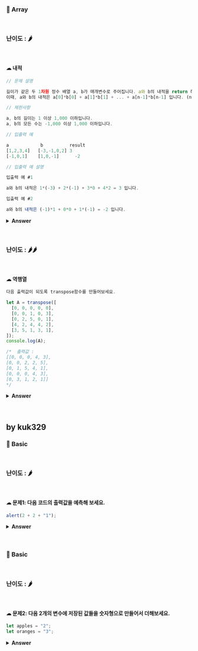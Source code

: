 ### 🎁 Array

<br>

### 난이도 : 🌶

<br>

#### ☁︎ 내적

```javascript
// 문제 설명

길이가 같은 두 1차원 정수 배열 a, b가 매개변수로 주어집니다. a와 b의 내적을 return 하도록 solution 함수를 완성해주세요.
이때, a와 b의 내적은 a[0]*b[0] + a[1]*b[1] + ... + a[n-1]*b[n-1] 입니다. (n은 a, b의 길이)

// 제한사항

a, b의 길이는 1 이상 1,000 이하입니다.
a, b의 모든 수는 -1,000 이상 1,000 이하입니다.

// 입출력 예

a	         b	        result
[1,2,3,4]	[-3,-1,0,2]	3
[-1,0,1]	[1,0,-1]	  -2

// 입출력 예 설명

입출력 예 #1

a와 b의 내적은 1*(-3) + 2*(-1) + 3*0 + 4*2 = 3 입니다.

입출력 예 #2

a와 b의 내적은 (-1)*1 + 0*0 + 1*(-1) = -2 입니다.
```

 <details><summary><b>Answer</b></summary>

   <p>

```javascript
function solution(a, b) {
  return a.reduce((sum, _, i) => (sum += a[i] * b[i]), 0);
}
```

  </p>
  </details>
  <br>
  <br>

### 난이도 : 🌶🌶

<br>

#### ☁︎ 역행열

```javascript
다음 출력값이 되도록 transpose함수를 만들어보세요.

let A = transpose([
  [0, 0, 0, 0, 0],
  [0, 0, 1, 0, 3],
  [0, 2, 5, 0, 1],
  [4, 2, 4, 4, 2],
  [3, 5, 1, 3, 1],
]);
console.log(A);

/*  출력값 :
[[0, 0, 0, 4, 3],
[0, 0, 2, 2, 5],
[0, 1, 5, 4, 1],
[0, 0, 0, 4, 3],
[0, 3, 1, 2, 1]]
*/
```

 <details><summary><b>Answer</b></summary>

   <p>

```javascript
const transpose = (matrix) =>
  matrix.reduce(
    (result, row) => row.map((_, i) => [...(result[i] || []),(row[i])]),
    []
  );

transpose가 너무 이해가 안 되어서 천천히 공부하면서 탐구해 본 결과입니다.
먼저 이 것을 이해하기 위해서는 이 문제에서의 reduce와 map, …문법의 기능을 확실하게 이해해야 합니다.
(1) map : 대상의 되는 배열의 ‘각 요소’를 화살표 함수의 ‘반환값으로 대체’한다.
(2) reduce : 현재 reduce에서 돌아가고 있는 인덱스의 ‘이전 반환값’을 result에 저장한다.
(3) 화살표함수 : A=>B는 B를 ‘반환’한다는 말이다.
(4) … : …에 뒤따라오는 것이 ‘배열이라면 요소만 추출’해주고, ‘빈배열이라면 삭제’한다.

이게 무슨 말인지 설명하기 위해 예를 들어볼게요.  [1,2].map(x => x * 2); 의 반환값은 [2,4]가 됩니다.이는 1,2 각각의 자리를, x*2의 결과인 2와 4가 대체했다고 볼 수 있는 것이죠.

또 reduce를 살펴보자면, [1, 2, 3].reduce((sum, curr) => sum + curr, 0); 은 0+1+2+3의 결과를 반환해줍니다. 
sum은 초기값인 0입니다. reduce에서 curr =1일 때, sum에는 이전 반환값인 0이 저장되어 있는 상태입니다. 
그러므로 이 때 sum+curr의 결과값으로 0+1 = 1이 반환되며 , 이는 ‘다음 인덱스’의 sum이 되는 겁니다. 
이 말은 curr=2일 때 이전 인덱스에서의 반환값인 화살표 함수의 반환값(sum + curr)인 0+1이 불려와 sum에 저장되어 있다는 말입니다. 
그러므로 curr=2일때의 sum+curr값은 1+2 = 3이 되는 것입니다. 그렇게 sum에는 0 -> 0+1 -> 0+1+2 이렇게 순차적으로 저장되다가 마지막에 3을 더하고 이를 반환합니다.

마지막으로 …문법인데 이 친구가 신기한 것이, [1, 2, ...[3]]는 [1,2,3]이 되고, [1, 2, ...[]]은 [1,2]가 됩니다. 
이 문법에 대해서 더 알고 싶으신 분들은 이 분 블로그<https://yuddomack.tistory.com/entry/자바스크립트-문법-비구조화-할당>를 참고하시구 일단은 이렇다는 것만 압니다.

/*문제에 대해서만 볼려면 이 부분부터 보시면 됩니다.*/ 예시를 들어, let A = transpose([[1, 2, 3], [4, 5, 6]]) 라고 해보죠. 
transpose에서 각 요소를 분석하는 함수가 두 개 있습니다. reduce와 map입니다. 
reduce는 [1,2,3]과 [4,5,6]이 요소가 될 것이며, map은 reduce가 [1,2,3]일 때 1과 2와 3이 되며, [4,5,6]일 때는 4,5,6이 됩니다. 
이 때 map은 각 요소에 ‘화살표 함수의 반환값’으로 대체해준다고 했죠? 
그렇다면 map((_, i) => [(result[i] || []), row[i]])에서 reduce = [1,2,3]일 때 1 은 map = […(result[0]||[]),row[0])이 됩니다. 
그런데 result[0]은 [][0]와 같고 이 값은 null입니다. […(null||[]),row[0])과 똑같기에 이 결과는 […[],1]이 됩니다. 
(여기서 A||B는 A의 값이 null이나 undefined가 라면 B를 반환하고, 아니라면 A를 반환합니다.) 같은 방식으로 2와 3은 […[],2],[…[],3]이 됩니다. 
그러므로 reduce = [1,2,3]일 때 map을 통해서 반환되는 것은 [[…[],1],[…[],2],[…[],3]]이 되며, …문법은 빈배열을 무시해버리기 때문에 [[1],[2],[3]]이 됩니다.

다음 reduce가 [4,5,6]일 때에 result에는 ‘이전 인덱스의 반환값’인  [[1],[2],[3]]가 저장되어 있습니다. 
그러므로 reduce가 [4,5,6]일 때에는 4에서 […(result[0],[]),row[0])인데 이 값은, […([1]||[]),row[0])과 같고 이는 […[1],4]와 같습니다. 
그런데! …문법에서는 배열 안의 요소를 끄집어 내주기 때문에, 이는 [1,4]와 같습니다. 같은 방법으로 이후에는 [2,5],[3,6]이 나옵니다. 
결론적으로 A에는 [[1,2,3],[4,5,6]]을 함수를 통해 변환해준 [[1,4],[2,5],[3,6]]이 저장되는 것입니다. 
문제에서는 transpose([[0, 0, 0, 0, 0], [0, 0, 1, 0, 3], [0, 2, 5, 0, 1], [4, 2, 4, 4, 2], [3, 5, 1, 3, 1]])이기 때문에 
이 값은 그렇다면, [[0, 0, 0, 4, 3],[0, 0, 2, 2, 5],[0, 1, 5, 4, 1],[0, 0, 0, 4, 3],[0, 3, 1, 2, 1]]이 됩니다. 이는 5X5배열의 행과 열을 바꾸어주는 것과 같지요!
```

  </p>
  </details>
  <br>
  <br>
  
## by kuk329

### 🎁 Basic

<br>

### 난이도 : 🌶

<br>

#### ☁︎ 문제1: 다음 코드의 출력값을 예측해 보세요.

```javascript
alert(2 + 2 + "1");
```

<details><summary><b>Answer</b></summary>
<p>

```javascript
정답: '41' (문자열)


우선 연산은 왼쪽에서 오른쪽으로 순차적으로 진행된다. 그리고 두개의 숫자 뒤에
문자열이 오는 경우 , 숫자가 먼저 더해지고, 그 후 더해진 숫자와 문자열과의 병합이 일어난다.

이처럼 이항 덧셈 연산자 + 는 문자열과 변환이라는 특별한 기능을 제공한다.
다른 산술 연산자가 오직 숫자형의 피연산자만 다루고, 피연산자가 숫자형이 아닌 경우에 그 형을 숫자형으로
바꾸는 것과는 대조적이다.

* 참고로 - 와 / 연산자도 어떤식으로 문자형 피연산자를 다루는지 보면

alert( 6 - '2'); // 4  : '2' 를 숫자로 바꾼 후 연산이 진행된다.
alert( '6' / 2 ); // 3  :  두 피연산자가 숫자로 바뀐 후 연산이 진행된다.

* 추가

덧셈 연산자 +는 이항 연산자 뿐만 아니라 단항 연산자로도 사용할 수 있다.
이때 피연산자가 숫자가 아닐경우 숫자형으로의 변환이 일어난다.
즉 Number(..) 와 동일한 역할을 해주는 것이다.

alert( +true ) // 1 (숫자)
alert( +"" );  //  0 (숫자)

```

</p>
</details>

<br>
<br>

### 🎁 Basic

<br>

### 난이도 : 🌶

<br>

#### ☁︎ 문제2: 다음 2개의 변수에 저장된 값들을 숫자형으로 만들어서 더해보세요.

```javascript
let apples = "2";
let oranges = "3";
```

<details><summary><b>Answer</b></summary>
<p>

```javascript
답:
alert(+apples + +oranges); // 5 (숫자)

+ 추가 답:
alert( Number(apples) + Number(oranges) ); // 5 (숫자)


* 참고

alert( apples + oranges ); // 23 (문자열) : 이항 덧셈 연산자는 문자열을 연결한다.

 
쉬운 개념이지만 잘 모를수도 있는 개념일것같아서 저도 이번에 공부하며 새로 알게된 내용이라 공유합니다 !
```

</p>
</details>

<br>
<br>

